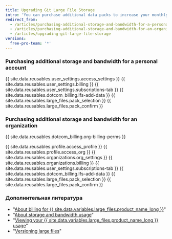 ```yaml
---
title: Upgrading Git Large File Storage
intro: 'You can purchase additional data packs to increase your monthly bandwidth quota and total storage capacity for {{ site.data.variables.large_files.product_name_short }}.'
redirect_from:
  - /articles/purchasing-additional-storage-and-bandwidth-for-a-personal-account/
  - /articles/purchasing-additional-storage-and-bandwidth-for-an-organization/
  - /articles/upgrading-git-large-file-storage
versions:
  free-pro-team: '*'
---
```


### Purchasing additional storage and bandwidth for a personal account

{{ site.data.reusables.user_settings.access_settings }}
{{ site.data.reusables.user_settings.billing }}
{{ site.data.reusables.user_settings.subscriptions-tab }}
{{ site.data.reusables.dotcom_billing.lfs-add-data }}
{{ site.data.reusables.large_files.pack_selection }}
{{ site.data.reusables.large_files.pack_confirm }}

### Purchasing additional storage and bandwidth for an organization

{{ site.data.reusables.dotcom_billing.org-billing-perms }}

{{ site.data.reusables.profile.access_profile }}
{{ site.data.reusables.profile.access_org }}
{{ site.data.reusables.organizations.org_settings }}
{{ site.data.reusables.organizations.billing }}
{{ site.data.reusables.user_settings.subscriptions-tab }}
{{ site.data.reusables.dotcom_billing.lfs-add-data }}
{{ site.data.reusables.large_files.pack_selection }}
{{ site.data.reusables.large_files.pack_confirm }}

### Дополнительная литература

- "[About billing for {{ site.data.variables.large_files.product_name_long }}](/articles/about-billing-for-git-large-file-storage)"
- "[About storage and bandwidth usage](/articles/about-storage-and-bandwidth-usage)"
- "[Viewing your {{ site.data.variables.large_files.product_name_long }} usage](/articles/viewing-your-git-large-file-storage-usage)"
- "[Versioning large files](/articles/versioning-large-files)"
